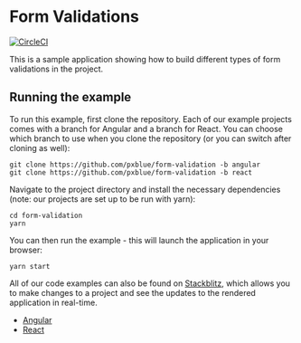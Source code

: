 # Form Validations

[![CircleCI](https://circleci.com/gh/pxblue/form-validation/tree/angular.svg?style=shield)](https://circleci.com/gh/pxblue/form-validation/tree/angular)

This is a sample application showing how to build different types of form validations in the project.

## Running the example
To run this example, first clone the repository. Each of our example projects comes with a branch for Angular and a branch for React. You can choose which branch to use when you clone the repository (or you can switch after cloning as well):

```
git clone https://github.com/pxblue/form-validation -b angular
git clone https://github.com/pxblue/form-validation -b react
```

Navigate to the project directory and install the necessary dependencies (note: our projects are set up to be run with yarn):

```
cd form-validation
yarn
```

You can then run the example - this will launch the application in your browser:
```
yarn start
```

All of our code examples can also be found on [Stackblitz](http://www.stackblitz.com/@px-blue), which allows you to make changes to a project and see the updates to the rendered application in real-time.
- [Angular](https://stackblitz.com/edit/pxblue-form-validation-angular)
- [React](https://stackblitz.com/edit/pxblue-form-validation-react)
